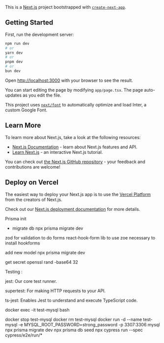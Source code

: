 This is a [Next.js](https://nextjs.org/) project bootstrapped with [`create-next-app`](https://github.com/vercel/next.js/tree/canary/packages/create-next-app).

## Getting Started

First, run the development server:

```bash
npm run dev
# or
yarn dev
# or
pnpm dev
# or
bun dev
```

Open [http://localhost:3000](http://localhost:3000) with your browser to see the result.

You can start editing the page by modifying `app/page.tsx`. The page auto-updates as you edit the file.

This project uses [`next/font`](https://nextjs.org/docs/basic-features/font-optimization) to automatically optimize and load Inter, a custom Google Font.

## Learn More

To learn more about Next.js, take a look at the following resources:

- [Next.js Documentation](https://nextjs.org/docs) - learn about Next.js features and API.
- [Learn Next.js](https://nextjs.org/learn) - an interactive Next.js tutorial.

You can check out [the Next.js GitHub repository](https://github.com/vercel/next.js/) - your feedback and contributions are welcome!

## Deploy on Vercel

The easiest way to deploy your Next.js app is to use the [Vercel Platform](https://vercel.com/new?utm_medium=default-template&filter=next.js&utm_source=create-next-app&utm_campaign=create-next-app-readme) from the creators of Next.js.

Check out our [Next.js deployment documentation](https://nextjs.org/docs/deployment) for more details.


Prisma 
init
- migrate db
npx prisma migrate dev

zod for validation
to do forms react-hook-form lib
to use zoe necessary to install hookforms

add new model 
npx prisma migrate dev

get secret
openssl rand -base64 32 


Testing :

jest: Our core test runner.

supertest: For making HTTP requests to your API.

ts-jest: Enables Jest to understand and execute TypeScript code.


 docker exec -it test-mysql bash

docker stop test-mysql
docker rm test-mysql
docker run -d --name test-mysql -e MYSQL_ROOT_PASSWORD=strong_password -p 3307:3306 mysql
npx prisma migrate dev
npx prisma db seed
npx cypress run --spec cypress/e2e/run/*


